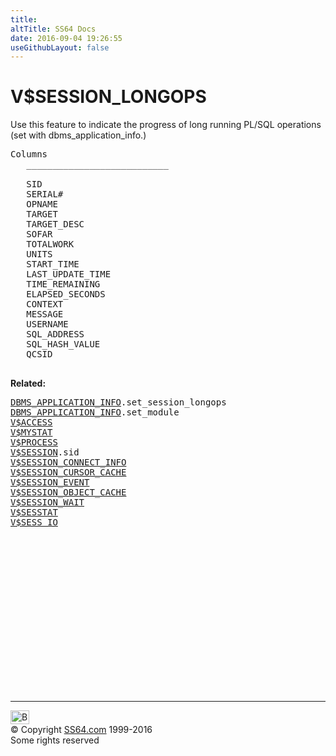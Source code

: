 ```yaml
---
title:
altTitle: SS64 Docs
date: 2016-09-04 19:26:55
useGithubLayout: false
---
```

<!-- #BeginLibraryItem "/Library/head_orav.lbi" --><!-- #EndLibraryItem --><h1>V$SESSION_LONGOPS </h1>  
 <p> Use this feature to indicate the progress of long running PL/SQL operations (set with dbms_application_info.) </p> 
 
<pre>Columns
   ___________________________
 
   SID
   SERIAL#
   OPNAME
   TARGET
   TARGET_DESC
   SOFAR
   TOTALWORK
   UNITS
   START_TIME
   LAST_UPDATE_TIME
   TIME_REMAINING
   ELAPSED_SECONDS
   CONTEXT
   MESSAGE
   USERNAME
   SQL_ADDRESS
   SQL_HASH_VALUE
   QCSID

</pre>
<p><b>Related:</b></p>
<pre><a href="../orap/DBMS_APPLICATION_INFO.html">DBMS_APPLICATION_INFO</a>.set_session_longops
<a href="../orap/DBMS_APPLICATION_INFO.html">DBMS_APPLICATION_INFO</a>.set_module
<a href="V$ACCESS.html">V$ACCESS</a>
<a href="V$MYSTAT.html">V$MYSTAT</a> 
<a href="V$PROCESS.html">V$PROCESS</a>		
<a href="V$SESSION.html">V$SESSION</a>.sid
<a href="V$SESSION_CONNECT_INFO.html">V$SESSION_CONNECT_INFO</a> 
<a href="V$SESSION_CURSOR_CACHE.html">V$SESSION_CURSOR_CACHE</a> 
<a href="V$SESSION_EVENT.html">V$SESSION_EVENT</a> 
<a href="V$SESSION_OBJECT_CACHE.html">V$SESSION_OBJECT_CACHE</a> 
<a href="V$SESSION_WAIT.html">V$SESSION_WAIT</a> 
<a href="V$SESSTAT.html">V$SESSTAT</a> 
<a href="V$SESS_IO.html">V$SESS_IO</a> </pre><!-- #BeginLibraryItem "/Library/foot_orad.lbi" --><p>
<!-- oracle-footer -->
<ins class="adsbygoogle" style="display:inline-block;width:300px;height:250px" data-ad-client="ca-pub-6140977852749469" data-ad-slot="4275490898"></ins>
<script>
(adsbygoogle = window.adsbygoogle || []).push({});
</script></p>
<hr>
<div id="bl" class="footer"><a href="V$SESSION_LONGOPS.html#"><img src="../images/top.png" width="30" height="22" alt="Back to the Top"></a></div>
<div id="br" class="footer, tagline">© Copyright <a href="../index.html">SS64.com</a> 1999-2016<br>
Some rights reserved</div>
<!-- #EndLibraryItem -->

